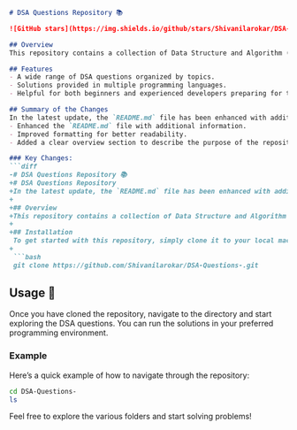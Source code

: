 ```markdown
# DSA Questions Repository 📚

![GitHub stars](https://img.shields.io/github/stars/Shivanilarokar/DSA-Questions-?style=social) ![GitHub forks](https://img.shields.io/github/forks/Shivanilarokar/DSA-Questions-?style=social)

## Overview
This repository contains a collection of Data Structure and Algorithm (DSA) questions aimed at helping you prepare for technical interviews. Whether you're a beginner or an experienced developer, you'll find a variety of problems to practice and enhance your skills.

## Features
- A wide range of DSA questions organized by topics.
- Solutions provided in multiple programming languages.
- Helpful for both beginners and experienced developers preparing for technical interviews.

## Summary of the Changes
In the latest update, the `README.md` file has been enhanced with additional information and formatting improvements:
- Enhanced the `README.md` file with additional information.
- Improved formatting for better readability.
- Added a clear overview section to describe the purpose of the repository.

### Key Changes:
```diff
-# DSA Questions Repository 📚
+# DSA Questions Repository
+In the latest update, the `README.md` file has been enhanced with additional information and formatting improvements:
+
+## Overview
+This repository contains a collection of Data Structure and Algorithm (DSA) questions aimed at helping you prepare for technical interviews. Whether you're a beginner or an experienced developer, you'll find a variety of problems to practice and enhance your skills.
+
+## Installation
 To get started with this repository, simply clone it to your local machine:
+
 ```bash
 git clone https://github.com/Shivanilarokar/DSA-Questions-.git
 ```

## Usage 🚀
Once you have cloned the repository, navigate to the directory and start exploring the DSA questions. You can run the solutions in your preferred programming environment.

### Example
Here’s a quick example of how to navigate through the repository:
```bash
cd DSA-Questions-
ls
```

Feel free to explore the various folders and start solving problems!
```